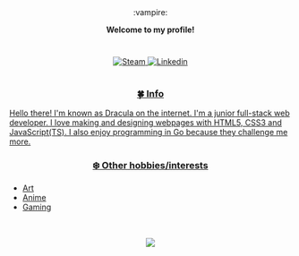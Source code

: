 ##
<div align="center">
  :vampire:
  <p align="center"><strong>Welcome to my profile!</strong></p>
  <h1></h1>
  <p><strong>
  </strong></p>
  <a href="https://steamcommunity.com/profiles/76561198098411063">
    <img alt="Steam" src="https://img.shields.io/badge/steam%20-%23000000.svg?&style=for-the-badge&logo=steam&logoColor=white">
  </a>
  <a href="https://www.linkedin.com/in/mantas-jara%C5%A1auskas-311871222/">
    <img alt="Linkedin" src="https://img.shields.io/badge/LinkedIn-%237289DA.svg?&style=for-the-badge&logo=linkedin&logoColor=white">
  <h1></h1>
</div>

<h3 align='center'>🍀 Info</h3>

Hello there! I'm known as Dracula on the internet.
I'm a junior full-stack web developer.
I love making and designing webpages with HTML5, CSS3 and JavaScript(TS).
I also enjoy programming in Go because they challenge me more. 


<h3 align='center'>❄️️ Other hobbies/interests</h3>

- Art
- Anime
- Gaming
## 
<br>
<div align="center">
  <img src='https://i.ibb.co/ZXCd7py/New-Project.png'>
</div>
